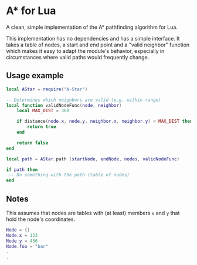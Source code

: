 # A* for Lua

A clean, simple implementation of the A* pathfinding algorithm for Lua.

This implementation has no dependencies and has a simple interface. It takes a table of nodes, a start and end point and a "valid neighbor" function which makes it easy to adapt the module's behavior, especially in circumstances where valid paths would frequently change.

## Usage example

```lua
local AStar = require("A-Star")

-- Determines which neighbors are valid (e.g. within range)
local function validNodeFunc(node, neighbor)
    local MAX_DIST = 300

    if distance(node.x, node.y, neighbor.x, neighbor.y) < MAX_DIST then
        return true
    end

    return false
end

local path = AStar.path (startNode, endNode, nodes, validNodeFunc)

if path then
 -- Do something with the path (table of nodes)
end
```

## Notes

This assumes that nodes are tables with (at least) members `x` and `y` that hold the node's coordinates.

```lua
Node = {}
Node.x = 123
Node.y = 456
Node.foo = "bar"
.
.
```

